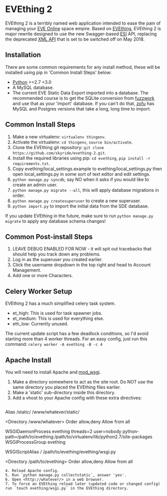 EVEthing 2
=========
EVEthing 2 is a terribly named web application intended to ease the pain of managing your [EVE Online](http://www.eveonline.com/) space empire. Based on [EVEthing](https://github.com/madcowfred/evething), EVEthing 2 is major rewrite designed to use the new Swagger-based [ESI](https://community.eveonline.com/news/dev-blogs/introducing-esi/) API, replacing the deprecated [XML API](http://eveonline-third-party-documentation.readthedocs.io/en/latest/xmlapi/) that is set to be switched off on May 2018.

Installation
------------
There are some common requirements for any install method, these
will be installed using pip in 'Common Install Steps' below:

- [Python](http://www.python.org) \>=2.7 <3.0
- A MySQL database.
- The current EVE Static Data Export imported into a database. The recommended course is to
  get the SQLite conversion from [fuzzwork](http://www.fuzzwork.co.uk/dump/) and use that as
  your 'import' database. If you can't do that, [zofu](http://zofu.no-ip.de/) has MySQL and
  Postgres versions that take a long, long time to import.

Common Install Steps
--------------------
1.  Make a new virtualenv: `virtualenv thingenv`.
2.  Activate the virtualenv: `cd thingenv`, `source bin/activate`.
3.  Clone the EVEthing git repository:
    `git clone https://github.com/skyride/evething-2.git`.
4.  Install the required libraries using pip: `cd evething`,
    `pip install -r requirements.txt`.
5.  Copy evething/local\_settings.example to evething/local\_settings.py
    then open local\_settings.py in some sort of text editor and edit
    settings.
6.  `python manage.py syncdb`, say NO when it asks if you would like to
    create an admin user.
7.  `python manage.py migrate --all`, this will apply database
    migrations in order.
8.  `python manage.py createsuperuser` to create a new superuser.
9. `python import.py` to import the initial data from the SDE database.

If you update EVEthing in the future, make sure to run
`python manage.py migrate` to apply any database schema changes!

Common Post-install Steps
-------------------------
1.  LEAVE DEBUG ENABLED FOR NOW - it will spit out tracebacks that
    should help you track down any problems.
2.  Log in as the superuser you created earlier.
3.  Click the username dropdown in the top right and head to Account
    Management.
4.  Add one or more Characters.

Celery Worker Setup
-------------------

EVEthing 2 has a much simplified celery task system.
 - et_high: This is used for task spawner jobs.
 - et_medium: This is used for everything else.
 - eth_low: Currently unused.

The current update script has a few deadlock conditions, so I'd avoid starting
more than 4 worker threads. For an easy config, just run this command:
  `celery worker -A evething -B -c 4`

Apache Install
--------------

You will need to install Apache and [mod_wsgi](http://code.google.com/p/modwsgi/).

1. Make a directory somewhere to act as the site root. Do NOT use the same directory you placed the EVEthing
   files earlier.
2. Make a 'static' sub-directory inside this directory.
3. Add a vhost to your Apache config with these extra directives:
   ```apache
  Alias /static/ /www/whatever/static/

  <Directory /www/whatever>
      Order allow,deny
      Allow from all
  </Directory>

  WSGIDaemonProcess evething threads=2 user=nobody python-path=/path/to/evething:/path/to/virtualenv/lib/python2.7/site-packages
  WSGIProcessGroup evething

  WSGIScriptAlias / /path/to/evething/evething/wsgi.py

  <Directory /path/to/evething>
      <Files wsgi.py>
          Order allow,deny
          Allow from all
     </Files>
  </Directory>
   ```
4. Reload Apache config.
5. Run `python manage.py collectstatic`, answer 'yes'.
6. Open <http://whatever/> in a web browser.
7. To force an EVEthing reload later (updated code or changed config)
   run `touch evething/wsgi.py` in the EVEthing directory.
